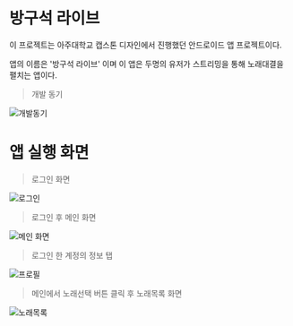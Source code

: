 # 방구석 라이브

이 프로젝트는 아주대학교 캡스톤 디자인에서 진행했던 안드로이드 앱 프로젝트이다.

앱의 이름은 '방구석 라이브' 이며 이 앱은  두명의 유저가 스트리밍을 통해 노래대결을 펼치는 앱이다.

> 개발 동기

![개발동기](https://user-images.githubusercontent.com/44769544/83380119-18c5ad80-a418-11ea-8be9-79072c53a9de.jpg)

# 앱 실행 화면

> 로그인 화면

![로그인](https://user-images.githubusercontent.com/44769544/75879969-bf250580-5e5f-11ea-9596-daf613a5b8f5.jpg)

> 로그인 후 메인 화면

![메인 화면](https://user-images.githubusercontent.com/44769544/75880506-c4cf1b00-5e60-11ea-95eb-4e81718e3afe.jpg)

> 로그인 한 계정의 정보 탭

![프로필](https://user-images.githubusercontent.com/44769544/75880554-d9131800-5e60-11ea-804a-529f257d3e45.jpg)

> 메인에서 노래선택 버튼 클릭 후 노래목록 화면

![노래목록](https://user-images.githubusercontent.com/44769544/75880580-e6c89d80-5e60-11ea-952a-9cfc87943448.jpg)
